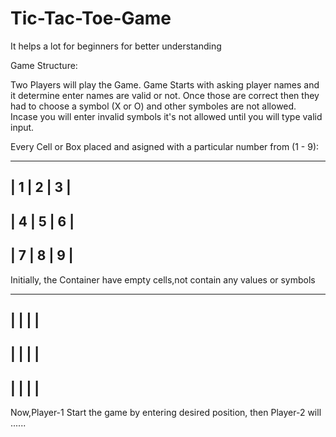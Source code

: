 # Tic-Tac-Toe-Game
It helps a lot for beginners for better understanding

Game Structure:

Two Players will play the Game.
Game Starts with asking player names and it determine enter names are valid or not.
Once those are correct then they had to choose a symbol (X or O) and other symboles are not allowed.
Incase you will enter invalid symbols it's not allowed until you will type valid input.

Every Cell or Box placed and asigned with a particular number from (1 - 9):

-------------------
|  1  |  2  |  3  |
-------------------
|  4  |  5  |  6  |
-------------------
|  7  |  8  |  9  |
-------------------

Initially, the Container have empty cells,not contain any values or symbols

-------------------
|     |     |     |
-------------------
|     |     |     |
-------------------
|     |     |     |
-------------------

Now,Player-1 Start the game by entering desired position, then Player-2 will ......
